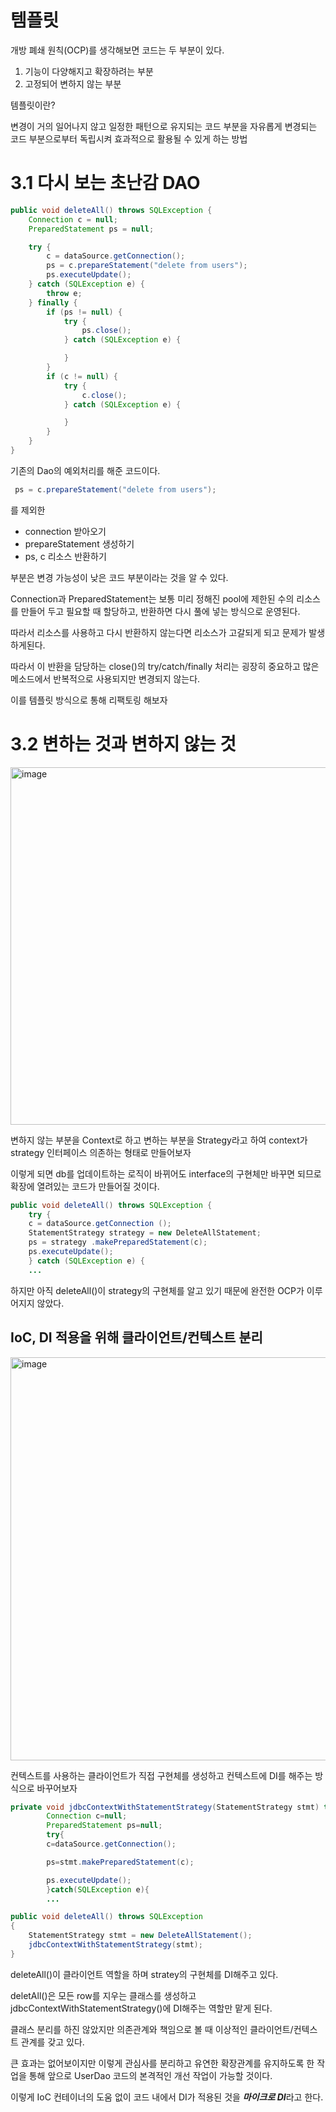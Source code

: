 # 템플릿
개방 폐쇄 원칙(OCP)를 생각해보면 코드는 두 부분이 있다.


1. 기능이 다양해지고 확장하려는 부분
2. 고정되어 변하지 않는 부분

템플릿이란?

변경이 거의 일어나지 않고 일정한 패턴으로 유지되는 코드 부분을
자유롭게 변경되는 코드 부분으로부터 독립시켜 효과적으로 활용될 수 있게 하는 방법

# 3.1 다시 보는 초난감 DAO

```java
public void deleteAll() throws SQLException {
    Connection c = null;
    PreparedStatement ps = null;

    try {
        c = dataSource.getConnection();
        ps = c.prepareStatement("delete from users");
        ps.executeUpdate();
    } catch (SQLException e) {
        throw e;
    } finally {
        if (ps != null) {
            try {
                ps.close();
            } catch (SQLException e) {

            }
        }
        if (c != null) {
            try {
                c.close();
            } catch (SQLException e) {

            }
        }
    }
}
```

기존의 Dao의 예외처리를 해준 코드이다.

```java
 ps = c.prepareStatement("delete from users");
```
를 제외한 
- connection 받아오기 
- prepareStatement 생성하기
- ps, c 리소스 반환하기

부분은 변경 가능성이 낮은 코드 부분이라는 것을 알 수 있다.

Connection과 PreparedStatement는 보통 미리 정해진 pool에 
제한된 수의 리소스를 만들어 두고 필요할 때 할당하고, 반환하면 다시 풀에 넣는 방식으로 운영된다.

따라서 리소스를 사용하고 다시 반환하지 않는다면 리소스가 고갈되게 되고 문제가 발생하게된다.

따라서 이 반환을 담당하는 close()의 try/catch/finally 처리는 굉장히 중요하고 많은 메소드에서 반복적으로 사용되지만 변경되지 않는다.

이를 템플릿 방식으로 통해 리팩토링 해보자

# 3.2 변하는 것과 변하지 않는 것

<img width="572" alt="image" src="https://user-images.githubusercontent.com/74056843/215446608-c6db2d90-54b1-4f5d-a742-985fee5c9b90.png">

변하지 않는 부분을 Context로 하고 변하는 부분을 Strategy라고 하여
context가 strategy 인터페이스 의존하는 형태로 만들어보자

이렇게 되면 db를 업데이트하는 로직이 바뀌어도 interface의 구현체만 
바꾸면 되므로 확장에 열려있는 코드가 만들어질 것이다.

```java
public void deleteAll() throws SQLException {
    try {
    c = dataSource.getConnection ();
    StatementStrategy strategy = new DeleteAllStatement; 
    ps = strategy .makePreparedStatement(c);
    ps.executeUpdate();
    } catch (SQLException e) {
    ...
```

하지만 아직 deleteAll()이 strategy의 구현체를 알고 있기 때문에
완전한 OCP가 이루어지지 않았다.

## IoC, DI 적용을 위해 클라이언트/컨텍스트 분리
<img width="645" alt="image" src="https://user-images.githubusercontent.com/74056843/215449634-7766be2d-0071-433f-8d63-198e53cfb874.png">

컨텍스트를 사용하는 클라이언트가 직접 구현체를 생성하고 컨텍스트에 DI를 해주는 방식으로 바꾸어보자

```java
private void jdbcContextWithStatementStrategy(StatementStrategy stmt) throws SQLException{
        Connection c=null;
        PreparedStatement ps=null;
        try{
        c=dataSource.getConnection();

        ps=stmt.makePreparedStatement(c);

        ps.executeUpdate();
        }catch(SQLException e){
        ...
```
```java
public void deleteAll() throws SQLException
{
    StatementStrategy stmt = new DeleteAllStatement();
    jdbcContextWithStatementStrategy(stmt);
}
```
deleteAll()이 클라이언트 역할을 하며 stratey의 구현체를 DI해주고 있다.

deletAll()은 모든 row를 지우는 클래스를 생성하고 jdbcContextWithStatementStrategy()에 DI해주는 역할만 맡게 된다.

클래스 분리를 하진 않았지만 의존관계와 책임으로 볼 때 이상적인 클라이언트/컨텍스트 관계를
갖고 있다.

큰 효과는 없어보이지만 이렇게 관심사를 분리하고 유연한 확장관계를 유지하도록 한 작업을 통해
앞으로 UserDao 코드의 본격적인 개선 작업이 가능할 것이다.

이렇게 IoC 컨테이너의 도움 없이 코드 내에서 DI가 적용된 것을 ***마이크로 DI***라고 한다.
